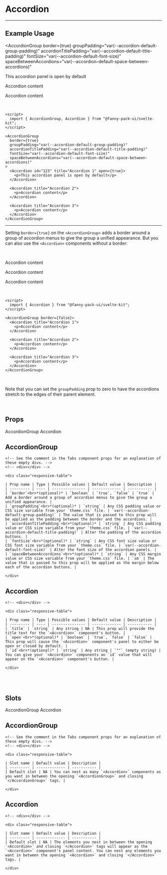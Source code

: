<script lang="ts">
  import { AccordionGroup, Accordion, TabsContainer, TabBar, Tab, TabPanel } from "/src/lib";
</script>


# Accordion

---

## Example Usage

<AccordionGroup
  border={true} 
  groupPadding="var(--accordion-default-group-padding)" 
  accordionTitlePadding="var(--accordion-default-title-padding)" 
  fontSize="var(--accordion-default-font-size)" 
  spaceBetweenAccordions="var(--accordion-default-space-between-accordions)"
>
  <Accordion id="123" title="Accordion 1" open={true}>
    <p>This accordion panel is open by default</p>
  </Accordion>

  <Accordion title="Accordion 2">
    <p>Accordion content</p>
  </Accordion>

  <Accordion title="Accordion 3">
    <p>Accordion content</p>
  </Accordion>
</AccordionGroup>

<br>

```svelte
<script>
  import { AccordionGroup, Accordion } from "@fanny-pack-ui/svelte-kit";
</script>

<AccordionGroup
  border={true} 
  groupPadding="var(--accordion-default-group-padding)" 
  accordionTitlePadding="var(--accordion-default-title-padding)" 
  fontSize="var(--accordion-default-font-size)" 
  spaceBetweenAccordions="var(--accordion-default-space-between-accordions)"
>
  <Accordion id="123" title="Accordion 1" open={true}>
    <p>This accordion panel is open by default</p>
  </Accordion>

  <Accordion title="Accordion 2">
    <p>Accordion content</p>
  </Accordion>

  <Accordion title="Accordion 3">
    <p>Accordion content</p>
  </Accordion>
</AccordionGroup>
```

<hr>

Setting `border={true}` on the `<AccordionGroup>` adds a border around a group of accordion menus to give the group a unified appearance. But you can also use the `<Accordion>` components without a border:

<br>

<AccordionGroup border={false}>
  <Accordion title="Accordion 1">
    <p>Accordion content</p>
  </Accordion>

  <Accordion title="Accordion 2">
    <p>Accordion content</p>
  </Accordion>

  <Accordion title="Accordion 3">
    <p>Accordion content</p>
  </Accordion>
</AccordionGroup>

<br>

```svelte
<script>
  import { Accordion } from "@fanny-pack-ui/svelte-kit";
</script>

<AccordionGroup border={false}>
  <Accordion title="Accordion 1">
    <p>Accordion content</p>
  </Accordion>

  <Accordion title="Accordion 2">
    <p>Accordion content</p>
  </Accordion>

  <Accordion title="Accordion 3">
    <p>Accordion content</p>
  </Accordion>
</AccordionGroup>
```

<br>

Note that you can set the `groupPadding` prop to zero to have the accordions stretch to the edges of their parent element.

<br>

## Props

<TabsContainer>
  <TabBar>
    <Tab>AccordionGroup</Tab>
    <Tab>Accordion</Tab>
  </TabBar>

  <TabPanel>
    <h2>AccordionGroup</h2>

    <!-- See the comment in the Tabs component props for an explanation of these empty divs. -->
    <!-- <div></div> -->

    <div class="responsive-table">

    | Prop name | Type | Possible values | Default value | Description |
    | --------- | ---- | --------------- | ------------- | ----------- |
    | `border`<br>*(optional)* | `boolean` | `true`, `false` | `true` | Add a border around a group of accordion menus to give the group a unified appearance. |
    | `groupPadding`<br>*(optional)* | `string` | Any CSS padding value or CSS size variable from your `theme.css` file. | `var(--accordion-default-group-padding)` | The value that is passed to this prop will be applied as the padding between the border and the accordions. |
    | `accordionTitlePadding`<br>*(optional)* | `string` | Any CSS padding value or CSS size variable from your `theme.css` file. | `var(--accordion-default-title-padding)` | Alter the padding of the accordion buttons. |
    | `fontSize`<br>*(optional)* | `string` | Any CSS font size value or CSS font size variable from your `theme.css` file. | `var(--accordion-default-font-size)` | Alter the font size of the accordion panels. |
    | `spaceBetweenAccordions`<br>*(optional)* | `string` | Any CSS margin value or CSS size variable from your `theme.css` file. | `sm` | The value that is passed to this prop will be applied as the margin below each of the accordion buttons. |

    </div>
  </TabPanel>

  <TabPanel>
    <h2>Accordion</h2>
    
    <!-- <div></div> -->

    <div class="responsive-table">

    | Prop name | Type | Possible values | Default value | Description |
    | --------- | ---- | --------------- | ------------- | ----------- |
    | `title` | `string` | Any string | NA | This prop will provide the title text for the `<Accordion>` component's button. |
    | `open`<br>*(optional)* | `boolean` | `true`, `false` | `false` | This prop will cause the `<Accordion>` component's panel to either be open or closed by default. |
    | `id`<br>*(optional)* | `string` | Any string | `""` (empty string) | You can give your `<Accordion>` components an `id` value that will appear on the `<Accordion>` component's button. |

    </div>
  </TabPanel>
</TabsContainer>

<br><br>

## Slots

<TabsContainer>
  <TabBar>
    <Tab>AccordionGroup</Tab>
    <Tab>Accordion</Tab>
  </TabBar>

  <TabPanel>
    <h2>AccordionGroup</h2>

    <!-- See the comment in the Tabs component props for an explanation of these empty divs. -->
    <!-- <div></div> -->

    <div class="responsive-table">

    | Slot name | Default value | Description |
    | --------- | ------------- | ----------- |
    | Default slot | NA | You can nest as many `<Accordion>` components as you want in between the opening `<AccordionGroup>` and closing `</AccordionGroup>` tags. |

    </div>
  </TabPanel>

  <TabPanel>
    <h2>Accordion</h2>
    
    <!-- <div></div> -->

    <div class="responsive-table">

    | Slot name | Default value | Description |
    | --------- | ------------- | ----------- |
    | Default slot | NA | The elements you nest in between the opening `<Accordion>` and closing `</Accordion>` tags will appear as the `<Accordion>` component's panel content. You can nest any elements you want in between the opening `<Accordion>` and closing `</Accordion>` tags. |

    </div>
  </TabPanel>
</TabsContainer>
